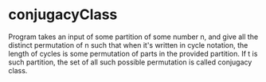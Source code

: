 # conjugacyClass
Program takes an input of some partition of some number n, and give all the distinct permutation of n such that when it's written in cycle notation, the length of cycles is some permutation of parts in the provided partition. If t is such partition, the set of all such possible permutation is called conjugacy class.
